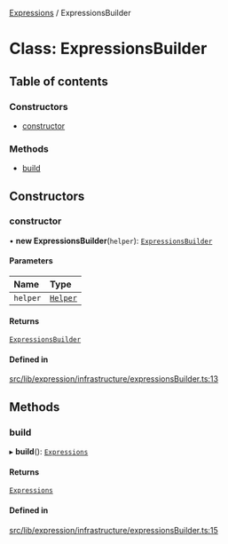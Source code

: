 [Expressions](../README.md) / ExpressionsBuilder

# Class: ExpressionsBuilder

## Table of contents

### Constructors

- [constructor](ExpressionsBuilder.md#constructor)

### Methods

- [build](ExpressionsBuilder.md#build)

## Constructors

### constructor

• **new ExpressionsBuilder**(`helper`): [`ExpressionsBuilder`](ExpressionsBuilder.md)

#### Parameters

| Name | Type |
| :------ | :------ |
| `helper` | [`Helper`](Helper.md) |

#### Returns

[`ExpressionsBuilder`](ExpressionsBuilder.md)

#### Defined in

[src/lib/expression/infrastructure/expressionsBuilder.ts:13](https://github.com/data7expressions/3xpr/blob/e9bbe90/src/lib/expression/infrastructure/expressionsBuilder.ts#L13)

## Methods

### build

▸ **build**(): [`Expressions`](../interfaces/Expressions.md)

#### Returns

[`Expressions`](../interfaces/Expressions.md)

#### Defined in

[src/lib/expression/infrastructure/expressionsBuilder.ts:15](https://github.com/data7expressions/3xpr/blob/e9bbe90/src/lib/expression/infrastructure/expressionsBuilder.ts#L15)
